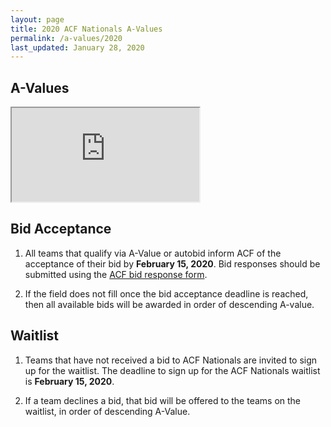 ```yaml
---
layout: page
title: 2020 ACF Nationals A-Values
permalink: /a-values/2020
last_updated: January 28, 2020
---
```


## A-Values

<iframe src="https://docs.google.com/spreadsheets/d/e/2PACX-1vR49LYhUbsgrb_uasAkYqt71nIky1WVNyin86Ju-G9syj9WBhRTdscibgwewpjjb_jFIcdT5Dy255Q3/pubhtml?gid=1982943835&amp;single=true&amp;widget=true&amp;headers=false" class = 'a-values'></iframe>

## Bid Acceptance
1. All teams that qualify via A-Value or autobid inform ACF of the acceptance of their bid by **February 15, 2020**. Bid responses should be submitted using the [ACF bid response form](https://docs.google.com/forms/d/e/1FAIpQLSc9tkD2C6UsNZlkLu41AXalOEU05OFNRzxuAeTedlXNN8Z3Zg/viewform).

2. If the field does not fill once the bid acceptance deadline is reached, then all available bids will be awarded in order of descending A-value.

## Waitlist
1. Teams that have not received a bid to ACF Nationals are invited to sign up for the waitlist. The deadline to sign up for the ACF Nationals waitlist is **February 15, 2020**.

2. If a team declines a bid, that bid will be offered to the teams on the waitlist, in order of descending A-Value.